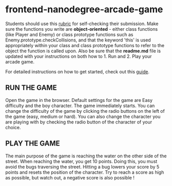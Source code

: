 frontend-nanodegree-arcade-game
===============================

Students should use this [rubric](https://review.udacity.com/#!/projects/2696458597/rubric) for self-checking their submission. Make sure the functions you write are **object-oriented** - either class functions (like Player and Enemy) or class prototype functions such as Enemy.prototype.checkCollisions, and that the keyword 'this' is used appropriately within your class and class prototype functions to refer to the object the function is called upon. Also be sure that the **readme.md** file is updated with your instructions on both how to 1. Run and 2. Play your arcade game.

For detailed instructions on how to get started, check out this [guide](https://docs.google.com/document/d/1v01aScPjSWCCWQLIpFqvg3-vXLH2e8_SZQKC8jNO0Dc/pub?embedded=true).


## RUN THE GAME
Open the game in the browser. Default settings for the game are Easy difficulty and the boy character.
The game immediately starts. You can change the difficulty of the game by clicking the radio buttons on the left of the game (easy, medium or hard). You can also change the character you are playing with by checking the radio button of the character of your choice.

## PLAY THE GAME
The main purpose of the game is reaching the water on the other side of the street. When reaching the water, you get 10 points. Doing this, you must avoid the bugs traversing the street. Hitting a bug lowers your score by 5 points and resets the position of the character. Try to reach a score as high as possible, but watch out, a negative score is also possible !

